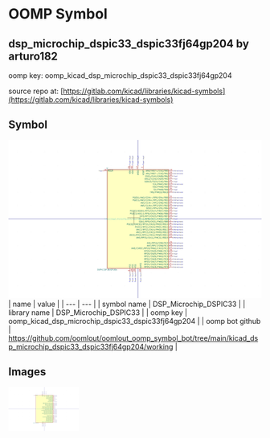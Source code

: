 # OOMP Symbol  
## dsp_microchip_dspic33_dspic33fj64gp204  by arturo182  
  
oomp key: oomp_kicad_dsp_microchip_dspic33_dspic33fj64gp204  
  
source repo at: [https://gitlab.com/kicad/libraries/kicad-symbols](https://gitlab.com/kicad/libraries/kicad-symbols)  
## Symbol  
  
[![working.png](working_600.png)](working.png)  
| name | value | 
| --- | --- | 
| symbol name | DSP_Microchip_DSPIC33 | 
| library name | DSP_Microchip_DSPIC33 | 
| oomp key | oomp_kicad_dsp_microchip_dspic33_dspic33fj64gp204 | 
| oomp bot github | https://github.com/oomlout/oomlout_oomp_symbol_bot/tree/main/kicad_dsp_microchip_dspic33_dspic33fj64gp204/working | 
## Images  
  
[![working.png](working_140.png)](working.png)  
